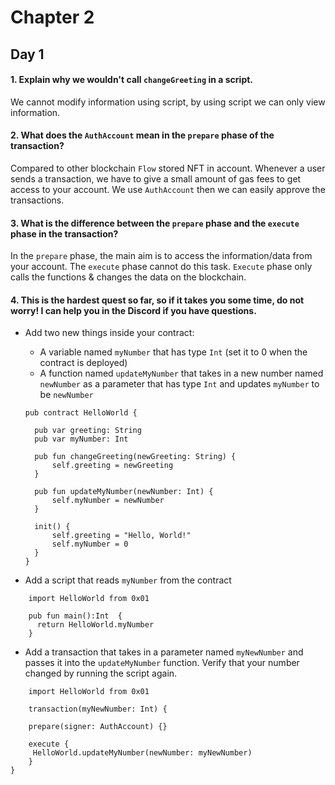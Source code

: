 # Chapter 2

## Day 1

#### 1. Explain why we wouldn't call `changeGreeting` in a script.

We cannot modify information using script, by using script we can only view information.

#### 2. What does the `AuthAccount` mean in the `prepare` phase of the transaction?

Compared to other blockchain `Flow` stored NFT in account. Whenever a user sends a transaction, we have to give a small amount of gas fees to get access to your account. We use `AuthAccount` then we can easily approve the transactions.

#### 3. What is the difference between the `prepare` phase and the `execute` phase in the transaction?

In the `prepare` phase, the main aim is to access the information/data from your account. The `execute` phase cannot do this task. `Execute` phase only calls the functions & changes the data on the blockchain.

#### 4. This is the hardest quest so far, so if it takes you some time, do not worry! I can help you in the Discord if you have questions.

- Add two new things inside your contract:

  - A variable named `myNumber` that has type `Int` (set it to 0 when the contract is deployed)
  - A function named `updateMyNumber` that takes in a new number named `newNumber` as a parameter that has type `Int` and updates `myNumber` to be `newNumber`

  ```Cadence
  pub contract HelloWorld {

    pub var greeting: String
    pub var myNumber: Int

    pub fun changeGreeting(newGreeting: String) {
        self.greeting = newGreeting
    }

    pub fun updateMyNumber(newNumber: Int) {
        self.myNumber = newNumber
    }

    init() {
        self.greeting = "Hello, World!"
        self.myNumber = 0
    }
  }

  ```

- Add a script that reads `myNumber` from the contract

```Cadence
    import HelloWorld from 0x01

    pub fun main():Int  {
      return HelloWorld.myNumber
    }
```

- Add a transaction that takes in a parameter named `myNewNumber` and passes it into the `updateMyNumber` function. Verify that your number changed by running the script again.

```Cadence
    import HelloWorld from 0x01

    transaction(myNewNumber: Int) {

    prepare(signer: AuthAccount) {}

    execute {
     HelloWorld.updateMyNumber(newNumber: myNewNumber)
    }
}
```
